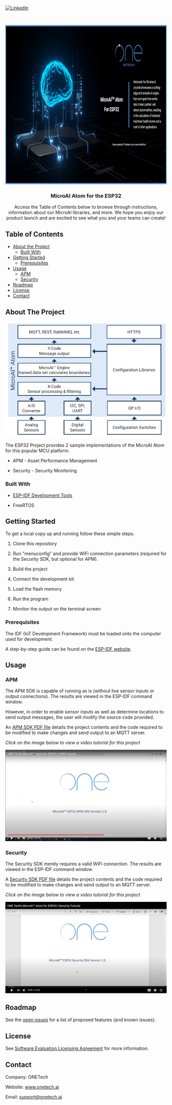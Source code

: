 <!-- PROJECT SHIELDS -->
<!--
-->
[![LinkedIn][linkedin-shield]](https://www.linkedin.com/company/27247876)



<!-- PROJECT LOGO -->
<br />
<p align="center">
  <a href="https://github.com/github_username/repo_name">
    <img src="Images/Atom esp32.png" alt="Logo" width="1000" height="495">
  </a>

  <h3 align="center">MicroAI Atom for the ESP32</h3>

  <p align="center">
    Access the Table of Contents below to browse through instructions, information about our MicroAI libraries, and more. We hope you enjoy our product launch and are excited to see what you and your teams can create!
    <br />
    



<!-- TABLE OF CONTENTS -->
## Table of Contents

* [About the Project](#about-the-project)
  * [Built With](#built-with)
* [Getting Started](#getting-started)
  * [Prerequisites](#prerequisites)
* [Usage](#usage)
  * [APM](#apm)
  * [Security](#security)
* [Roadmap](#roadmap)
* [License](#license)
* [Contact](#contact)




<!-- ABOUT THE PROJECT -->
## About The Project

![Product Name Screen Shot][product-screenshot]



The ESP32 Project provides 2 sample implementations of the MicroAI Atom for this popular MCU platform.

* APM - Asset Performance Management

* Security - Security Monitoring




### Built With

* [ESP-IDF Development Tools](https://docs.espressif.com/projects/esp-idf/en/latest/esp32/get-started/index.html#)

* FreeRTOS



<!-- GETTING STARTED -->
## Getting Started

To get a local copy up and running follow these simple steps.

1. Clone this repository

2. Run "menuconfig" and provide WiFi connection parameters (required for the Security SDK, but optional for APM).

3. Build the project

4. Connect the development kit

5. Load the flash memory

6. Run the program

7. Monitor the output on the terminal screen


### Prerequisites

The IDF (IoT Development Framework) must be loaded onto the computer used for development. 

A step-by-step guide can be found on the [ESP-IDF website](https://docs.espressif.com/projects/esp-idf/en/latest/esp32/get-started/#installation-step-by-step).


<!-- USAGE EXAMPLES -->
## Usage


### APM
The APM SDK is capable of running as is (without live sensor inputs or output connections).  The results are viewed in the ESP-IDF command window. 

However, in order to enable sensor inputs as well as determine locations to send output messages, the user will modify the source code provided.  

An [APM SDK PDF file](APM/microAI%20ESP32%20APM%20SDK%20Version%201.0.pdf) details the project contents and the code required to be modified to make changes and send output to an MQTT server.

_Click on the image below to view a video tutorial for this project_

[![Tutorial Video](Images/ESP32%20APM%20Intro%20Tutorial.png)](https://youtu.be/Mb70OkJlSVY "Click to watch video")



### Security
The Security SDK merely requires a valid WiFi connection.  The results are viewed in the ESP-IDF command window. 

A [Security SDK PDF file](Security/microAI%20ESP32%20Security%20SDK%20Version%201.0.pdf) details the project contents and the code required to be modified to make changes and send output to an MQTT server.

_Click on the image below to view a video tutorial for this project_

[![Tutorial Video](Images/ESP32%20Security%20Intro%20Tutorial.png)](https://youtu.be/vF6ka6eDszo "Click to watch video")


<!-- ROADMAP -->
## Roadmap

See the [open issues](https://github.com/ONE-Tech-Inc/MicroAI-Atom-ESP32/issues) for a list of proposed features (and known issues).


<!-- LICENSE -->
## License

See  [Software Evaluation Licensing Agreement](MicroAI%20Atom%20Evaluation%20License%20Agreement.pdf)  for more information.



<!-- CONTACT -->
## Contact

Company: ONETech

Website: www.onetech.ai

Email: support@onetech.ai





<!-- MARKDOWN LINKS & IMAGES -->
<!-- https://www.markdownguide.org/basic-syntax/#reference-style-links -->
[contributors-shield]: https://img.shields.io/github/contributors/github_username/repo.svg?style=flat-square
[contributors-url]: https://github.com/github_username/repo/graphs/contributors
[forks-shield]: https://img.shields.io/github/forks/github_username/repo.svg?style=flat-square
[forks-url]: https://github.com/github_username/repo/network/members
[stars-shield]: https://img.shields.io/github/stars/github_username/repo.svg?style=flat-square
[stars-url]: https://github.com/github_username/repo/stargazers
[issues-shield]: https://img.shields.io/github/issues/github_username/repo.svg?style=flat-square
[issues-url]: https://github.com/github_username/repo/issues
[license-shield]: https://img.shields.io/github/license/github_username/repo.svg?style=flat-square
[license-url]: https://github.com/github_username/repo/blob/master/LICENSE.txt
[linkedin-shield]: https://img.shields.io/badge/-LinkedIn-black.svg?style=flat-square&logo=linkedin&colorB=555
[linkedin-url]: https://linkedin.com/in/github_username
[product-screenshot]: Images/Overview.png

